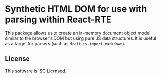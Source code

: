 # Synthetic HTML DOM for use with parsing within React-RTE

This package allows us to create an in-memory document object model similar to the browser's DOM but using pure JS data structures. It is useful as a target for parsers (such as `draft-js-import-markdown`).

## License

This software is [ISC Licensed](/LICENSE).
